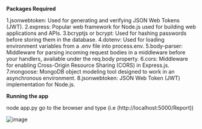 **Packages Required**

1.jsonwebtoken: Used for generating and verifying JSON Web Tokens (JWT).
2.express: Popular web framework for Node.js used for building web applications and APIs.
3.bcryptjs or bcrypt: Used for hashing passwords before storing them in the database.
4.dotenv: Used for loading environment variables from a .env file into process.env.
5.body-parser: Middleware for parsing incoming request bodies in a middleware before your handlers, available under the req.body property.
6.cors: Middleware for enabling Cross-Origin Resource Sharing (CORS) in Express.js.
7.mongoose: MongoDB object modeling tool designed to work in an asynchronous environment.
8.jsonwebtoken: JSON Web Token (JWT) implementation for Node.js.

**Running the app**

node app.py
go to the browser and type (i.e (http://localhost:5000/Report))

![image](https://github.com/PiyushChaukade/Meroku_project/assets/93372962/902891a7-b1f3-42eb-ae45-794e52adc405)

